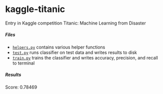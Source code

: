 # kaggle-titanic
Entry in Kaggle competition Titanic: Machine Learning from Disaster

##### Files
- [```helpers.py```](helpers.py) contains various helper functions
- [```test.py```](test.py) runs classifier on test data and writes results to disk
- [```train.py```](train.py) trains the classifier and writes accuracy, precision, and recall to terminal

##### Results
Score: 0.78469
